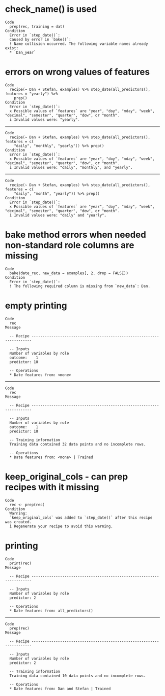 # check_name() is used

    Code
      prep(rec, training = dat)
    Condition
      Error in `step_date()`:
      Caused by error in `bake()`:
      ! Name collision occurred. The following variable names already exist:
      * `Dan_year`

# errors on wrong values of features

    Code
      recipe(~ Dan + Stefan, examples) %>% step_date(all_predictors(), features = "yearly") %>%
        prep()
    Condition
      Error in `step_date()`:
      x Possible values of `features` are "year", "doy", "mday", "week", "decimal", "semester", "quarter", "dow", or "month".
      i Invalid values were: "yearly".

---

    Code
      recipe(~ Dan + Stefan, examples) %>% step_date(all_predictors(), features = c(
        "daily", "monthly", "yearly")) %>% prep()
    Condition
      Error in `step_date()`:
      x Possible values of `features` are "year", "doy", "mday", "week", "decimal", "semester", "quarter", "dow", or "month".
      i Invalid values were: "daily", "monthly", and "yearly".

---

    Code
      recipe(~ Dan + Stefan, examples) %>% step_date(all_predictors(), features = c(
        "daily", "month", "yearly")) %>% prep()
    Condition
      Error in `step_date()`:
      x Possible values of `features` are "year", "doy", "mday", "week", "decimal", "semester", "quarter", "dow", or "month".
      i Invalid values were: "daily" and "yearly".

# bake method errors when needed non-standard role columns are missing

    Code
      bake(date_rec, new_data = examples[, 2, drop = FALSE])
    Condition
      Error in `step_date()`:
      ! The following required column is missing from `new_data`: Dan.

# empty printing

    Code
      rec
    Message
      
      -- Recipe ----------------------------------------------------------------------
      
      -- Inputs 
      Number of variables by role
      outcome:    1
      predictor: 10
      
      -- Operations 
      * Date features from: <none>

---

    Code
      rec
    Message
      
      -- Recipe ----------------------------------------------------------------------
      
      -- Inputs 
      Number of variables by role
      outcome:    1
      predictor: 10
      
      -- Training information 
      Training data contained 32 data points and no incomplete rows.
      
      -- Operations 
      * Date features from: <none> | Trained

# keep_original_cols - can prep recipes with it missing

    Code
      rec <- prep(rec)
    Condition
      Warning:
      `keep_original_cols` was added to `step_date()` after this recipe was created.
      i Regenerate your recipe to avoid this warning.

# printing

    Code
      print(rec)
    Message
      
      -- Recipe ----------------------------------------------------------------------
      
      -- Inputs 
      Number of variables by role
      predictor: 2
      
      -- Operations 
      * Date features from: all_predictors()

---

    Code
      prep(rec)
    Message
      
      -- Recipe ----------------------------------------------------------------------
      
      -- Inputs 
      Number of variables by role
      predictor: 2
      
      -- Training information 
      Training data contained 10 data points and no incomplete rows.
      
      -- Operations 
      * Date features from: Dan and Stefan | Trained

